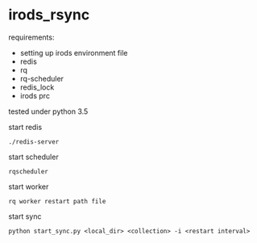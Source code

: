 # irods_rsync

requirements:

 * setting up irods environment file
 * redis
 * rq
 * rq-scheduler
 * redis_lock
 * irods prc

tested under python 3.5

start redis

```
./redis-server
```

start scheduler

```
rqscheduler
```

start worker

```
rq worker restart path file 
```

start sync

```
python start_sync.py <local_dir> <collection> -i <restart interval>
```
